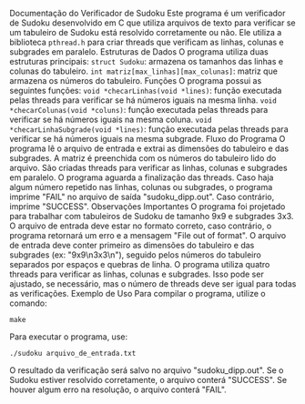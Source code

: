 Documentação do Verificador de Sudoku
Este programa é um verificador de Sudoku desenvolvido em C que utiliza arquivos de texto para verificar se um tabuleiro de Sudoku está resolvido corretamente ou não. Ele utiliza a biblioteca `pthread.h` para criar threads que verificam as linhas, colunas e subgrades em paralelo.
Estruturas de Dados
O programa utiliza duas estruturas principais:
`struct Sudoku`: armazena os tamanhos das linhas e colunas do tabuleiro.
`int matriz[max_linhas][max_colunas]`: matriz que armazena os números do tabuleiro.
Funções
O programa possui as seguintes funções:
`void *checarLinhas(void *lines)`: função executada pelas threads para verificar se há números iguais na mesma linha.
`void *checarColunas(void *coluns)`: função executada pelas threads para verificar se há números iguais na mesma coluna.
`void *checarLinhaSubgrade(void *lines)`: função executada pelas threads para verificar se há números iguais na mesma subgrade.
Fluxo do Programa
O programa lê o arquivo de entrada e extrai as dimensões do tabuleiro e das subgrades.
A matriz é preenchida com os números do tabuleiro lido do arquivo.
São criadas threads para verificar as linhas, colunas e subgrades em paralelo.
O programa aguarda a finalização das threads.
Caso haja algum número repetido nas linhas, colunas ou subgrades, o programa imprime "FAIL" no arquivo de saída "sudoku_dipp.out". Caso contrário, imprime "SUCCESS".
Observações Importantes
O programa foi projetado para trabalhar com tabuleiros de Sudoku de tamanho 9x9 e subgrades 3x3.
O arquivo de entrada deve estar no formato correto, caso contrário, o programa retornará um erro e a mensagem "File out of format".
O arquivo de entrada deve conter primeiro as dimensões do tabuleiro e das subgrades (ex: "9x9\n3x3\n"), seguido pelos números do tabuleiro separados por espaços e quebras de linha.
O programa utiliza quatro threads para verificar as linhas, colunas e subgrades. Isso pode ser ajustado, se necessário, mas o número de threads deve ser igual para todas as verificações.
Exemplo de Uso
Para compilar o programa, utilize o comando:
```
make
```
Para executar o programa, use:
```
./sudoku arquivo_de_entrada.txt
```
O resultado da verificação será salvo no arquivo "sudoku_dipp.out". Se o Sudoku estiver resolvido corretamente, o arquivo conterá "SUCCESS". Se houver algum erro na resolução, o arquivo conterá "FAIL".


